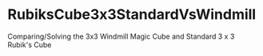 # RubiksCube3x3StandardVsWindmill
Comparing/Solving the 3x3 Windmill Magic Cube and Standard 3 x 3 Rubik's Cube

